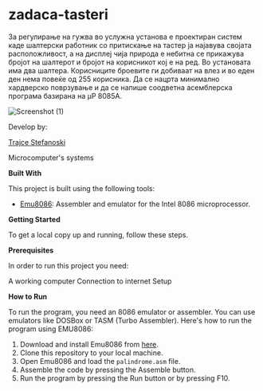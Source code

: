  # zadaca-tasteri
За регулирање на гужва во услужна установа е проектиран систем каде шалтерски работник со притискање на тастер ја најавува својата расположливост, а на дисплеј чија природа е небитна се прикажува бројот на шалтерот и бројот на корисникот кој е на ред. Во установата има два шалтера. Корисниците броевите ги добиваат на влез и во еден ден нема повеќе од 255 корисника. Да се нацрта минимално хардверско поврзување и да се напише соодветна асемблерска програма базирана на µP 8085A.




 ![Screenshot (1)](  https://github.com/TrajceStudent/zadaca-tasteri/blob/main/8.png  )


Develop by:

[Trajce Stefanoski ](https://github.com/TrajceStudent)

Microcomputer's systems

**Built With**

This project is built using the following tools:

- [Emu8086](https://emu8086-microprocessor-emulator.en.softonic.com/): Assembler and emulator for the Intel 8086 microprocessor.

**Getting Started**

To get a local copy up and running, follow these steps.

**Prerequisites**

In order to run this project you need:

A working computer
Connection to internet
Setup

**How to Run**

To run the program, you need an 8086 emulator or assembler. You can use emulators like DOSBox or TASM (Turbo Assembler). Here's how to run the program using EMU8086:

1. Download and install Emu8086 from [here](https://emu8086-microprocessor-emulator.en.softonic.com/).
2. Clone this repository to your local machine.
3. Open Emu8086 and load the `palindrome.asm` file.
4. Assemble the code by pressing the Assemble button.
5. Run the program by pressing the Run button or by pressing F10.

